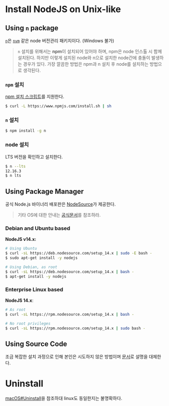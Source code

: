 # Install NodeJS on Unix-like

## Using `n` package

[`n`](https://github.com/tj/n#installation)은 [`nvm`](https://github.com/nvm-sh/nvm#install--update-script) 같은 node 버전관리 패키지이다. (Windows 불가)

> `n` 설치를 위해서는 **npm**이 설치되어 있어야 하며, npm은 node 인스톨 시 함께 설치된다.
> 하지만 이렇게 설치된 node와 n으로 설치한 node간에 충돌이 발생하는 경우가 있다.
> 가장 깔끔한 방법은 npm과 n 설치 후 node를 설치하는 방법으로 생각된다. 

### `npm` 설치

[npm 설치 스크립트](https://github.com/npm/cli#fancy-install-unix)를 지원한다.

```bash
$ curl -L https://www.npmjs.com/install.sh | sh
```

### `n` 설치

```bash
$ npm install -g n
```

### node 설치

LTS 버전을 확인하고 설치한다.

```bash
$ n --lts
12.16.3
$ n lts
```

## Using Package Manager

공식 Node.js 바이너리 배포판은 [NodeSource](https://github.com/nodesource/distributions/blob/master/README.md)가 제공한다.

> 기타 OS에 대한 안내는 [공식문서](https://nodejs.org/ko/download/package-manager/)를 참조하라.

### Debian and Ubuntu based

**NodeJS v14.x:**

```bash
# Using Ubuntu
$ curl -sL https://deb.nodesource.com/setup_14.x | sudo -E bash -
$ sudo apt-get install -y nodejs

# Using Debian, as root
$ curl -sL https://deb.nodesource.com/setup_14.x | bash -
$ apt-get install -y nodejs
```

### Enterprise Linux based

**NodeJS 14.x**:

```bash
# As root
$ curl -sL https://rpm.nodesource.com/setup_14.x | bash -

# No root privileges 
$ curl -sL https://rpm.nodesource.com/setup_14.x | sudo bash -
```

## Using Source Code

조금 복잡한 설치 과정으로 인해 본인은 시도하지 않은 방법이며 [문서](https://github.com/nodejs/help/wiki/Installation)로 설명을 대체한다.

# Uninstall

[macOS#Uninstall](install-nodejs-on-macos.md#uninstall)을 참조하대 linux도 동일한지는 불명확하다.

